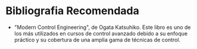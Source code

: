 # Bibliografia Recomendada

- "Modern Control Engineering", de Ogata Katsuhiko. Este libro es uno de los más utilizados en cursos de control avanzado debido a su enfoque práctico y su cobertura de una amplia gama de técnicas de control.